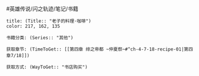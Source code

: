 
#英雄传说/闪之轨迹/笔记/书籍
```ad-note
title: (Title:: "老子的料理·咖啡")
color: 217, 162, 135

书籍分类: (Series:: "其他")

获取章节: (TimeToGet:: [[第四章 绯之帝都 ~仲夏祭~#^ch-4-7-18-recipe-01|第四章7/18]])

获取方式: (WayToGet:: "书店购买")

```

